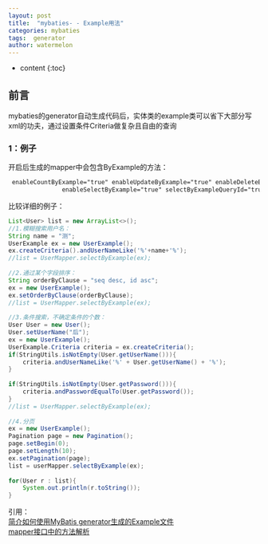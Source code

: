 ```yaml
---
layout: post
title:  "mybaties- - Example用法"
categories: mybaties
tags:  generator
author: watermelon
---
```

* content
{:toc}

## 前言
mybaties的generator自动生成代码后，实体类的example类可以省下大部分写xml的功夫，通过设置条件Criteria做复杂且自由的查询





### 1：例子
开启后生成的mapper中会包含ByExample的方法：
```xml
 enableCountByExample="true" enableUpdateByExample="true" enableDeleteByExample="true"
               enableSelectByExample="true" selectByExampleQueryId="true" >
```
比较详细的例子：
```java
List<User> list = new ArrayList<>();
//1.模糊搜索用户名：
String name = "测";
UserExample ex = new UserExample();
ex.createCriteria().andUserNameLike('%'+name+'%');
//list = UserMapper.selectByExample(ex);
  
//2.通过某个字段排序：
String orderByClause = "seq desc, id asc";
ex = new UserExample();
ex.setOrderByClause(orderByClause);
//list = UserMapper.selectByExample(ex);
  
//3.条件搜索，不确定条件的个数：
User User = new User();
User.setUserName("后");
ex = new UserExample();
UserExample.Criteria criteria = ex.createCriteria();
if(StringUtils.isNotEmpty(User.getUserName())){
    criteria.andUserNameLike('%' + User.getUserName() + '%');
}
  
if(StringUtils.isNotEmpty(User.getPassword())){
    criteria.andPasswordEqualTo(User.getPassword());
}
//list = UserMapper.selectByExample(ex);
  
//4.分页
ex = new UserExample();
Pagination page = new Pagination();
page.setBegin(0);
page.setLength(10);
ex.setPagination(page);
list = userMapper.selectByExample(ex);
  
for(User r : list){
    System.out.println(r.toString());
}
```



引用：  
[简介如何使用MyBatis generator生成的Example文件](https://blog.csdn.net/m0_37795198/article/details/78848045)  
[mapper接口中的方法解析](https://blog.csdn.net/biandous/article/details/65630783)  
